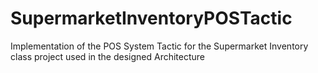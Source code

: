 # SupermarketInventoryPOSTactic
Implementation of the POS System Tactic for the Supermarket Inventory class project used in the designed Architecture
